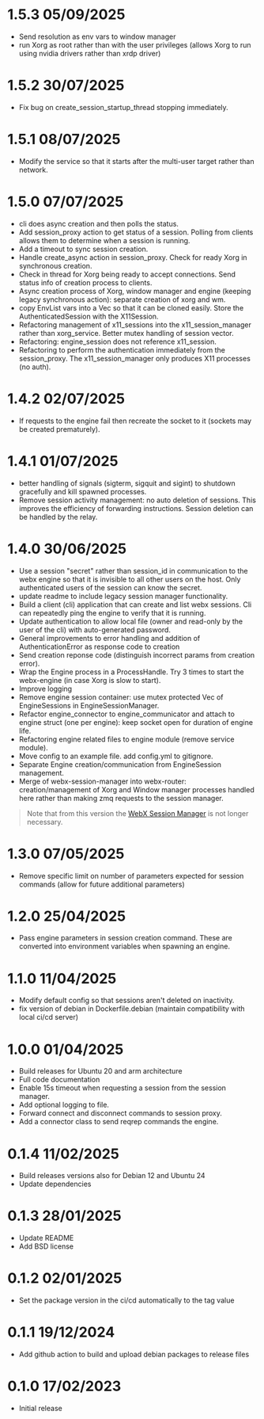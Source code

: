 1.5.3 05/09/2025
================
 * Send resolution as env vars to window manager
 * run Xorg as root rather than with the user privileges (allows Xorg to run using nvidia drivers rather than xrdp driver)

1.5.2 30/07/2025
================
 * Fix bug on create_session_startup_thread stopping immediately.

1.5.1 08/07/2025
================
 * Modify the service so that it starts after the multi-user target rather than network.

1.5.0 07/07/2025
================
 * cli does async creation and then polls the status.
 * Add session_proxy action to get status of a session. Polling from clients allows them to determine when a session is running.
 * Add a timeout to sync session creation.
 * Handle create_async action in session_proxy. Check for ready Xorg in synchronous creation.
 * Check in thread for Xorg being ready to accept connections. Send status info of creation process to clients.
 * Async creation process of Xorg, window manager and engine (keeping legacy synchronous action): separate creation of xorg and wm. 
 * copy EnvList vars into a Vec so that it can be cloned easily. Store the AuthenticatedSession with the X11Session.
 * Refactoring management of x11_sessions into the x11_session_manager rather than xorg_service. Better mutex handling of session vector.
 * Refactoring: engine_session does not reference x11_session.
 * Refactoring to perform the authentication immediately from the session_proxy. The x11_session_manager only produces X11 processes (no auth).

1.4.2 02/07/2025
================
 * If requests to the engine fail then recreate the socket to it (sockets may be created prematurely).

1.4.1 01/07/2025
================
 * better handling of signals (sigterm, sigquit and sigint) to shutdown gracefully and kill spawned processes.
 * Remove session activity management: no auto deletion of sessions. This improves the efficiency of forwarding instructions. Session deletion can be handled by the relay.

1.4.0 30/06/2025
================
 * Use a session "secret" rather than session_id in communication to the webx engine so that it is invisible to all other users on the host. Only authenticated users of the session can know the secret.
 * update readme to include legacy session manager functionality.
 * Build a client (cli) application that can create and list webx sessions. Cli can repeatedly ping the engine to verify that it is running.
 * Update authentication to allow local file (owner and read-only by the user of the cli) with auto-generated password.
 * General improvements to error handling and addition of AuthenticationError as response code to creation
 * Send creation reponse code (distinguish incorrect params from creation error).
 * Wrap the Engine process in a ProcessHandle.  Try 3 times to start the webx-engine (in case Xorg is slow to start).
 * Improve logging
 * Remove engine session container: use mutex protected Vec of EngineSessions in EngineSessionManager.
 * Refactor engine_connector to engine_communicator and attach to engine struct (one per engine): keep socket open for duration of engine life.
 * Refactoring engine related files to engine module (remove service module).
 * Move config to an example file. add config.yml to gitignore.
 * Separate Engine creation/communication from EngineSession management.
 * Merge of webx-session-manager into webx-router: creation/management of Xorg and Window manager processes handled here rather than making zmq requests to the session manager.

> Note that from this version the [WebX Session Manager](https://github.com/ILLGrenoble/webx-session-manager) is not longer necessary.

1.3.0 07/05/2025
================
 * Remove specific limit on number of parameters expected for session commands (allow for future additional parameters)

1.2.0 25/04/2025
================
 * Pass engine parameters in session creation command. These are converted into environment variables when spawning an engine.

1.1.0 11/04/2025
================
 * Modify default config so that sessions aren't deleted on inactivity.
 * fix version of debian in Dockerfile.debian (maintain compatibility with local ci/cd server)

1.0.0 01/04/2025
================
 * Build releases for Ubuntu 20 and arm architecture
 * Full code documentation
 * Enable 15s timeout when requesting a session from the session manager.
 * Add optional logging to file.
 * Forward connect and disconnect commands to session proxy. 
 * Add a connector class to send reqrep commands the engine.

0.1.4 11/02/2025
================
 * Build releases versions also for Debian 12 and Ubuntu 24
 * Update dependencies

0.1.3 28/01/2025
================
 * Update README
 * Add BSD license

0.1.2 02/01/2025
================
 * Set the package version in the ci/cd automatically to the tag value

0.1.1 19/12/2024
================
* Add github action to build and upload debian packages to release files

0.1.0 17/02/2023
================
 * Initial release

